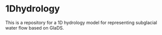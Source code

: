 # 1Dhydrology
This is a repository for a 1D hydrology model for representing subglacial water flow based on GlaDS.
